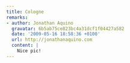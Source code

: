 ```yaml
---
title: Cologne
remarks:
- author: Jonathan Aquino
  gravatar: 6b5ab75ce823bc4a31dcf1f04427a582
  date: '2009-05-16 18:58:36 +0100'
  url: http://jonathanaquino.com
  content: |
    Nice pic!
---
```

